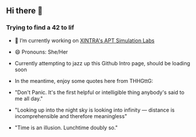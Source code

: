 ## Hi there 👋
### Trying to find a 42 to lif

- 🔭 I’m currently working on [XINTRA's APT Simulation Labs](https://www.xintra.org/)

- 😄 Pronouns: She/Her

- Currently attempting to jazz up this Github Intro page, should be loading soon
- In the meantime, enjoy some quotes here from THHGttG:
- "Don't Panic. It's the first helpful or intelligible thing anybody's said to me all day."
- "Looking up into the night sky is looking into infinity — distance is incomprehensible and therefore meaningless"
- "Time is an illusion. Lunchtime doubly so."

